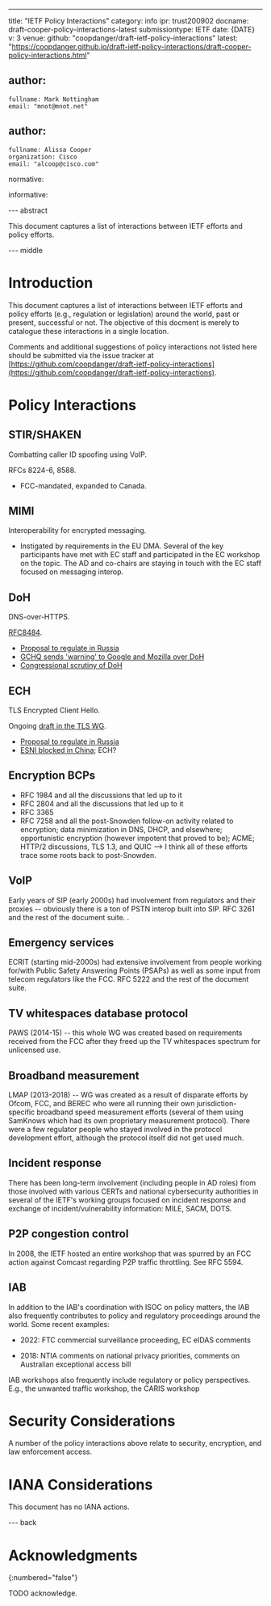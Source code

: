 ---
title: "IETF Policy Interactions"
category: info
ipr: trust200902
docname: draft-cooper-policy-interactions-latest
submissiontype: IETF
date: {DATE}
v: 3
venue:
  github: "coopdanger/draft-ietf-policy-interactions"
  latest: "https://coopdanger.github.io/draft-ietf-policy-interactions/draft-cooper-policy-interactions.html"

author:
 -
    fullname: Mark Nottingham
    email: "mnot@mnot.net"
    
author:
 -
    fullname: Alissa Cooper
    organization: Cisco
    email: "alcoop@cisco.com"

normative:

informative:


--- abstract

This document captures a list of interactions between IETF efforts and policy efforts.


--- middle

# Introduction

This document captures a list of interactions between IETF efforts and policy efforts (e.g., regulation or legislation) around the world, past or present, successful or not. The objective of this docment is merely to catalogue these interactions in a single location.

Comments and additional suggestions of policy interactions not listed here should be submitted via the issue tracker at [https://github.com/coopdanger/draft-ietf-policy-interactions](https://github.com/coopdanger/draft-ietf-policy-interactions).

# Policy Interactions

## STIR/SHAKEN

Combatting caller ID spoofing using VoIP.

RFCs 8224-6, 8588.

* FCC-mandated, expanded to Canada.

## MIMI

Interoperability for encrypted messaging.

* Instigated by requirements in the EU DMA. Several of the key participants have met with EC staff and participated in the EC workshop on the topic. The AD and co-chairs are staying in touch with the EC staff focused on messaging interop.

## DoH

DNS-over-HTTPS.

[RFC8484](https://www.rfc-editor.org/rfc/rfc8484.html).

* [Proposal to regulate in Russia](https://www.zdnet.com/article/russia-wants-to-ban-the-use-of-secure-protocols-such-as-tls-1-3-doh-dot-esni/)
* [GCHQ sends 'warning' to Google and Mozilla over DoH](https://www.telegraph.co.uk/news/2019/05/31/gchq-warns-google-mozilla-plans-encrypted-browsers/)
* [Congressional scrutiny of DoH](https://hub.packtpub.com/googles-dns-over-https-encryption-plan-faces-scrutiny-from-isps-and-the-congress/)

## ECH

TLS Encrypted Client Hello.

Ongoing [draft in the TLS WG](https://datatracker.ietf.org/doc/draft-ietf-tls-esni/).

* [Proposal to regulate in Russia](https://www.zdnet.com/article/russia-wants-to-ban-the-use-of-secure-protocols-such-as-tls-1-3-doh-dot-esni/)
* [ESNI blocked in China](https://www.zdnet.com/article/china-is-now-blocking-all-encrypted-https-traffic-using-tls-1-3-and-esni/); ECH?

## Encryption BCPs

- RFC 1984 and all the discussions that led up to it
- RFC 2804 and all the discussions that led up to it
- RFC 3365
- RFC 7258 and all the post-Snowden follow-on activity related to encryption; data minimization in DNS, DHCP, and elsewhere; opportunistic encryption (however impotent that proved to be); ACME; HTTP/2 discussions, TLS 1.3, and QUIC --> I think all of these efforts trace some roots back to post-Snowden.

## VoIP

Early years of SIP (early 2000s) had involvement from regulators and their proxies -- obviously there is a ton of PSTN interop built into SIP. RFC 3261 and the rest of the document suite.
.

## Emergency services

ECRIT (starting mid-2000s) had extensive involvement from people working for/with Public Safety Answering Points (PSAPs) as well as some input from telecom regulators like the FCC. RFC 5222 and the rest of the document suite.

## TV whitespaces database protocol

PAWS (2014-15) -- this whole WG was created based on requirements received from the FCC after they freed up the TV whitespaces spectrum for unlicensed use.

## Broadband measurement

LMAP (2013-2018) -- WG was created as a result of disparate efforts by Ofcom, FCC, and BEREC who were all running their own jurisdiction-specific broadband speed measurement efforts (several of them using SamKnows which had its own proprietary measurement protocol). There were a few regulator people who stayed involved in the protocol development effort, although the protocol itself did not get used much.

## Incident response

There has been long-term involvement (including people in AD roles) from those involved with various CERTs and national cybersecurity authorities in several of the IETF's working groups focused on incident response and exchange of incident/vulnerability information: MILE, SACM, DOTS.

## P2P congestion control

In 2008, the IETF hosted an entire workshop that was spurred by an FCC action against Comcast regarding P2P traffic throttling. See RFC 5594.

## IAB

In addition to the IAB's coordination with ISOC on policy matters, the IAB also frequently contributes to policy and regulatory proceedings around the world. Some recent examples:

- 2022: FTC commercial surveillance proceeding, EC eIDAS comments

- 2018: NTIA comments on national privacy priorities, comments on Australian exceptional access bill

IAB workshops also frequently include regulatory or policy perspectives. E.g., the unwanted traffic workshop, the CARIS workshop

# Security Considerations

A number of the policy interactions above relate to security, encryption, and law enforcement access.


# IANA Considerations

This document has no IANA actions.


--- back

# Acknowledgments
{:numbered="false"}

TODO acknowledge.
